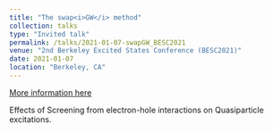 ```yaml
---
title: "The swap<i>GW</i> method"
collection: talks
type: "Invited talk"
permalink: /talks/2021-01-07-swapGW_BESC2021
venue: "2nd Berkeley Excited States Conference (BESC2021)"
date: 2021-01-07
location: "Berkeley, CA"
---
```


[More information here](https://workshop.berkeleygw.org/besc2021-program)

Effects of Screening from electron-hole interactions on Quasiparticle excitations.
